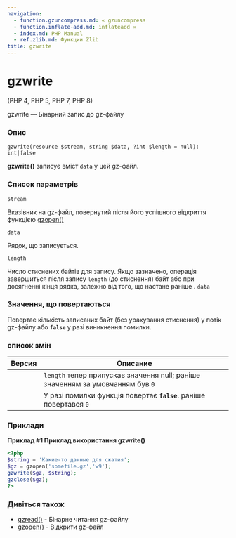 ```yaml
---
navigation:
  - function.gzuncompress.md: « gzuncompress
  - function.inflate-add.md: inflateadd »
  - index.md: PHP Manual
  - ref.zlib.md: Функции Zlib
title: gzwrite
---
```

# gzwrite

(PHP 4, PHP 5, PHP 7, PHP 8)

gzwrite — Бінарний запис до gz-файлу

### Опис

```methodsynopsis
gzwrite(resource $stream, string $data, ?int $length = null): int|false
```

**gzwrite()** записує вміст `data` у цей gz-файл.

### Список параметрів

`stream`

Вказівник на gz-файл, повернутий після його успішного відкриття функцією [gzopen()](function.gzopen.md)

`data`

Рядок, що записується.

`length`

Число стиснених байтів для запису. Якщо зазначено, операція завершиться після запису `length` (до стиснення) байт або при досягненні кінця рядка, залежно від того, що настане раніше . `data`

### Значення, що повертаються

Повертає кількість записаних байт (без урахування стиснення) у потік gz-файлу або **`false`** у разі виникнення помилки.

### список змін

| Версия | Описание |
| --- | --- |
|  | `length` тепер припускає значення null; раніше значенням за умовчанням був `0` |
|  | У разі помилки функція повертає **`false`**. раніше повертався `0` |

### Приклади

**Приклад #1 Приклад використання **gzwrite()****

```php
<?php
$string = 'Какие-то данные для сжатия';
$gz = gzopen('somefile.gz','w9');
gzwrite($gz, $string);
gzclose($gz);
?>
```

### Дивіться також

-   [gzread()](function.gzread.md) - Бінарне читання gz-файлу
-   [gzopen()](function.gzopen.md) - Відкрити gz-файл
